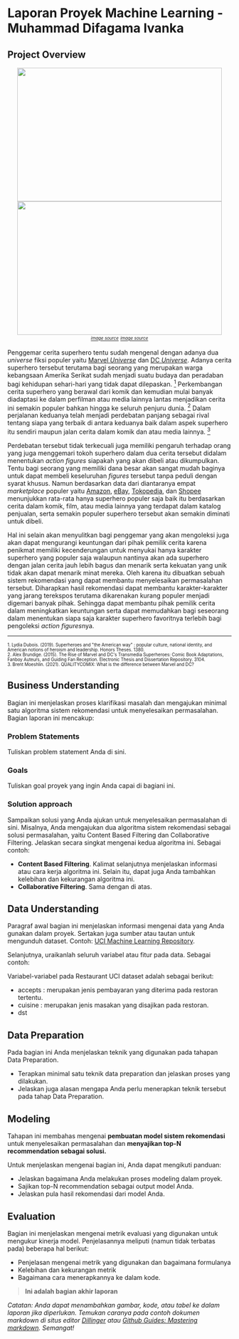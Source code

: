 # Laporan Proyek Machine Learning - Muhammad Difagama Ivanka

## Project Overview

<p align="center">
  <img width="460" height="300" src="https://user-images.githubusercontent.com/59215827/138017796-b083cf9c-1610-4d14-8287-b3efe152cc73.png">
  <img width="460" height="300" src="https://user-images.githubusercontent.com/59215827/138018614-de84c049-e638-49b7-8078-633f68ff3a26.png"><br>
  <sup><sub><a href="https://www.pxfuel.com/en/free-photo-xtdqo"><i>image source</i></a></sub></sup>
  <sup><sub><a href="https://www.flickr.com/photos/levork/4966756896"><i>image source</i></a></sub></sup>
</p>

Penggemar cerita superhero tentu sudah mengenal dengan adanya dua *universe* fiksi populer yaitu [Marvel *Universe*](https://www.marvel.com/explore) dan [DC *Universe*](https://www.dccomics.com/). Adanya cerita superhero tersebut terutama bagi seorang yang merupakan warga kebangsaan Amerika Serikat sudah menjadi suatu budaya dan peradaban bagi kehidupan sehari-hari yang tidak dapat dilepaskan. [<sup>1</sup>](https://scholarship.richmond.edu/cgi/viewcontent.cgi?article=2397&context=honors-theses) Perkembangan cerita superhero yang berawal dari komik dan kemudian mulai banyak diadaptasi ke dalam perfilman atau media lainnya lantas menjadikan cerita ini semakin populer bahkan hingga ke seluruh penjuru dunia. [<sup>2</sup>](https://core.ac.uk/download/pdf/61661616.pdf) Dalam perjalanan keduanya telah menjadi perdebatan panjang sebagai rival tentang siapa yang terbaik di antara keduanya baik dalam aspek superhero itu sendiri maupun jalan cerita dalam komik dan atau media lainnya. [<sup>3</sup>](https://www.qualitycomix.com/learn/marvelvdc#:~:text=While%20both%20comics%20publishers%20present,Batman)

Perdebatan tersebut tidak terkecuali juga memiliki pengaruh terhadap orang yang juga menggemari tokoh superhero dalam dua cerita tersebut didalam menentukan *action figures* siapakah yang akan dibeli atau dikumpulkan. Tentu bagi seorang yang memiliki dana besar akan sangat mudah baginya untuk dapat membeli keseluruhan *figures* tersebut tanpa peduli dengan syarat khusus. Namun berdasarkan data dari diantaranya empat *marketplace* populer yaitu [Amazon](https://www.amazon.com/Superhero-figures/s?k=Superhero+figures), [eBay](https://www.ebay.com/sch/i.html?_from=R40&_trksid=p2499334.m570.l1313&_nkw=superhero+action+figures&_sacat=220), [Tokopedia](https://www.tokopedia.com/find/action-figure-super-hero), dan [Shopee](https://shopee.co.id/search?keyword=superhero%20figures) menunjukkan rata-rata hanya superhero populer saja baik itu berdasarkan cerita dalam komik, film, atau media lainnya yang terdapat dalam katalog penjualan, serta semakin populer superhero tersebut akan semakin diminati untuk dibeli. 

Hal ini selain akan menyulitkan bagi penggemar yang akan mengoleksi juga akan dapat mengurangi keuntungan dari pihak pemilik cerita karena penikmat memiliki kecenderungan untuk menyukai hanya karakter superhero yang populer saja walaupun nantinya akan ada superhero dengan jalan cerita jauh lebih bagus dan menarik serta kekuatan yang unik tidak akan dapat menarik minat mereka. Oleh karena itu dibuatkan sebuah sistem rekomendasi yang dapat membantu menyelesaikan permasalahan tersebut. Diharapkan hasil rekomendasi dapat membantu karakter-karakter yang jarang terekspos terutama dikarenakan kurang populer menjadi digemari banyak pihak. Sehingga dapat membantu pihak pemilik cerita dalam meningkatkan keuntungan serta dapat memudahkan bagi seseorang dalam menentukan siapa saja karakter superhero favoritnya terlebih bagi pengoleksi *action figures*nya.

---
<sub><sup>1. Lydia Dubois. (2019). Superheroes and "the American way" : popular culture, national identity, and American notions of heroism and leadership. Honors Theses. 1380.</sup></sub><br>
<sub><sup>2. Alex Brundige. (2015). The Rise of Marvel and DC's Transmedia Superheroes: Comic Book Adaptations, Fanboy Auteurs, and Guiding Fan Reception. Electronic Thesis and Dissertation Repository. 3104.</sup></sub><br>
<sub><sup>3. Brent Moeshlin. (2021). QUALITYCOMIX: What is the difference between Marvel and DC?
 </sup></sub>

## Business Understanding
Bagian ini menjelaskan proses klarifikasi masalah dan mengajukan minimal satu algoritma sistem rekomendasi untuk menyelesaikan permasalahan. Bagian laporan ini mencakup:

### Problem Statements
Tuliskan problem statement Anda di sini.

### Goals
Tuliskan goal proyek yang ingin Anda capai di bagiani ini.

### Solution approach
Sampaikan solusi yang Anda ajukan untuk menyelesaikan permasalahan di sini. Misalnya, Anda mengajukan dua algoritma sistem rekomendasi sebagai solusi permasalahan, yaitu Content Based Filtering dan Collaborative Filtering. Jelaskan secara singkat mengenai kedua algoritma ini. 
Sebagai contoh:
- **Content Based Filtering**. Kalimat selanjutnya menjelaskan informasi atau cara kerja algoritma ini. Selain itu, dapat juga Anda tambahkan kelebihan dan kekurangan algoritma ini.
- **Collaborative Filtering**. Sama dengan di atas. 

## Data Understanding
Paragraf awal bagian ini menjelaskan informasi mengenai data yang Anda gunakan dalam proyek. Sertakan juga sumber atau tautan untuk mengunduh dataset. Contoh: [UCI Machine Learning Repository](https://archive.ics.uci.edu/ml/datasets/Restaurant+%26+consumer+data).

Selanjutnya, uraikanlah seluruh variabel atau fitur pada data. Sebagai contoh:  

Variabel-variabel pada Restaurant UCI dataset adalah sebagai berikut:
- accepts : merupakan jenis pembayaran yang diterima pada restoran tertentu.
- cuisine : merupakan jenis masakan yang disajikan pada restoran.
- dst

## Data Preparation
Pada bagian ini Anda menjelaskan teknik yang digunakan pada tahapan Data Preparation. 
- Terapkan minimal satu teknik data preparation dan jelaskan proses yang dilakukan.
- Jelaskan juga alasan mengapa Anda perlu menerapkan teknik tersebut pada tahap Data Preparation. 

## Modeling
Tahapan ini membahas mengenai **pembuatan model sistem rekomendasi** untuk menyelesaikan permasalahan dan **menyajikan top-N recommendation sebagai solusi.**

Untuk menjelaskan mengenai bagian ini, Anda dapat mengikuti panduan: 
- Jelaskan bagaimana Anda melakukan proses modeling dalam proyek. 
- Sajikan top-N recommendation sebagai output model Anda.
- Jelaskan pula hasil rekomendasi dari model Anda.

## Evaluation
Bagian ini menjelaskan mengenai metrik evaluasi yang digunakan untuk mengukur kinerja model.  Penjelasannya meliputi (namun tidak terbatas pada) beberapa hal berikut:
- Penjelasan mengenai metrik yang digunakan dan bagaimana formulanya
- Kelebihan dan kekurangan metrik
- Bagaimana cara menerapkannya ke dalam kode.

> **Ini adalah bagian akhir laporan**

_Catatan:_
_Anda dapat menambahkan gambar, kode, atau tabel ke dalam laporan jika diperlukan. Temukan caranya pada contoh dokumen markdown di situs editor [Dillinger](https://dillinger.io/) atau [Github Guides: Mastering markdown](https://guides.github.com/features/mastering-markdown/). Semangat!_
